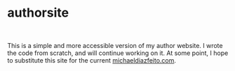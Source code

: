 # authorsite
<br>
<p>This is a simple and more accessible version of my author website. I wrote the code from scratch, and will continue working on it. At some point, I hope to substitute this site for the current <a href="http://michaeldiazfeito.com/" target="_blank">michaeldiazfeito.com</a>.</p>
